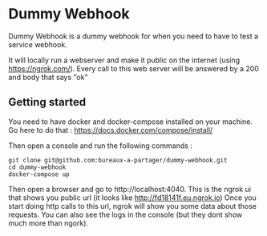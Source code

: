 # Dummy Webhook

Dummy Webhook is a dummy webhook for when you need to have to test a service webhook.

It will locally run a webserver and make it public on the internet (using https://ngrok.com/). 
Every call to this web server will be answered by a 200 and body that says "ok"

## Getting started

You need to have docker and docker-compose installed on your machine. Go here to do that : https://docs.docker.com/compose/install/

Then open a console and run the following commands :
```
git clone git@github.com:bureaux-a-partager/dummy-webhook.git
cd dummy-webhook
docker-compose up
```

Then open a browser and go to http://localhost:4040. This is the ngrok ui that shows you public url (it looks like http://fd18141f.eu.ngrok.io)
Once you start doing http calls to this url, ngrok will show you some data about those requests.
You can also see the logs in the console (but they dont show much more than ngork).
